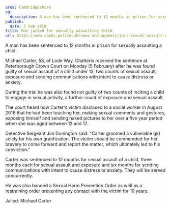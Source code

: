 ```yaml
area: Cambridgeshire
og:
  description: A man has been sentenced to 12 months in prison for sexually assaulting a child.
publish:
  date: 7 Feb 2018
title: Man jailed for sexually assaulting child
url: https://www.cambs.police.uk/news-and-appeals/jail-sexual-assault-child
```

A man has been sentenced to 12 months in prison for sexually assaulting a child.

Michael Carter, 58, of Lode Way, Chatteris received the sentence at Peterborough Crown Court on Monday (5 February) after he was found guilty of sexual assault of a child under 13, two counts of sexual assault, exposure and sending communications with intent to cause distress or anxiety.

During the trial he was also found not guilty of two counts of inciting a child to engage in sexual activity, a further count of exposure and sexual assault.

The court heard how Carter's victim disclosed to a social worker in August 2016 that he had been touching her, making sexual comments and gestures, exposing himself and sending naked pictures to her over a five year period when she was aged between 12 and 17.

Detective Sergeant Jim Donington said: "Carter groomed a vulnerable girl solely for his own gratification. The victim should be commended for her bravery to come forward and report the matter, which ultimately led to his conviction."

Carter was sentenced to 12 months for sexual assault of a child, three months each for sexual assault and exposure and six months for sending communications with intent to cause distress or anxiety. They will be served concurrently.

He was also handed a Sexual Harm Prevention Order as well as a restraining order preventing any contact with the victim for 10 years.

Jailed: Michael Carter

